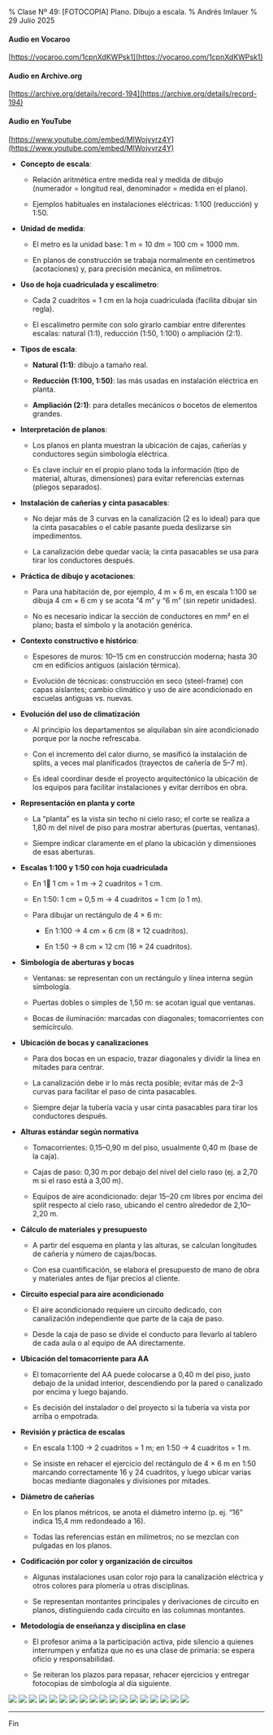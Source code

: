 % Clase Nº 49: [FOTOCOPIA] Plano. Dibujo a escala.
% Andrés Imlauer
% 29 Julio 2025

#### Audio en Vocaroo

[https://vocaroo.com/1cpnXdKWPsk1](https://vocaroo.com/1cpnXdKWPsk1)

#### Audio en Archive.org

[https://archive.org/details/record-194](https://archive.org/details/record-194)

#### Audio en YouTube

[https://www.youtube.com/embed/MlWojvyrz4Y](https://www.youtube.com/embed/MlWojvyrz4Y)


* **Concepto de escala**:

  * Relación aritmética entre medida real y medida de dibujo (numerador \= longitud real, denominador \= medida en el plano).

  * Ejemplos habituales en instalaciones eléctricas: 1:100 (reducción) y 1:50.

* **Unidad de medida**:

  * El metro es la unidad base: 1 m \= 10 dm \= 100 cm \= 1000 mm.

  * En planos de construcción se trabaja normalmente en centímetros (acotaciones) y, para precisión mecánica, en milímetros.

* **Uso de hoja cuadriculada y escalímetro**:

  * Cada 2 cuadritos \= 1 cm en la hoja cuadriculada (facilita dibujar sin regla).

  * El escalímetro permite con solo girarlo cambiar entre diferentes escalas: natural (1:1), reducción (1:50, 1:100) o ampliación (2:1).

* **Tipos de escala**:

  * **Natural (1:1)**: dibujo a tamaño real.

  * **Reducción (1:100, 1:50)**: las más usadas en instalación eléctrica en planta.

  * **Ampliación (2:1)**: para detalles mecánicos o bocetos de elementos grandes.

* **Interpretación de planos**:

  * Los planos en planta muestran la ubicación de cajas, cañerías y conductores según simbología eléctrica.

  * Es clave incluir en el propio plano toda la información (tipo de material, alturas, dimensiones) para evitar referencias externas (pliegos separados).

* **Instalación de cañerías y cinta pasacables**:

  * No dejar más de 3 curvas en la canalización (2 es lo ideal) para que la cinta pasacables o el cable pasante pueda deslizarse sin impedimentos.

  * La canalización debe quedar vacía; la cinta pasacables se usa para tirar los conductores después.

* **Práctica de dibujo y acotaciones**:

  * Para una habitación de, por ejemplo, 4 m × 6 m, en escala 1:100 se dibuja 4 cm × 6 cm y se acota “4 m” y “6 m” (sin repetir unidades).

  * No es necesario indicar la sección de conductores en mm² en el plano; basta el símbolo y la anotación genérica.

* **Contexto constructivo e histórico**:

  * Espesores de muros: 10–15 cm en construcción moderna; hasta 30 cm en edificios antiguos (aislación térmica).

  * Evolución de técnicas: construcción en seco (steel-frame) con capas aislantes; cambio climático y uso de aire acondicionado en escuelas antiguas vs. nuevas.

* **Evolución del uso de climatización**

  * Al principio los departamentos se alquilaban sin aire acondicionado porque por la noche refrescaba.

  * Con el incremento del calor diurno, se masificó la instalación de splits, a veces mal planificados (trayectos de cañería de 5–7 m).

  * Es ideal coordinar desde el proyecto arquitectónico la ubicación de los equipos para facilitar instalaciones y evitar derribos en obra.

* **Representación en planta y corte**

  * La “planta” es la vista sin techo ni cielo raso; el corte se realiza a 1,80 m del nivel de piso para mostrar aberturas (puertas, ventanas).

  * Siempre indicar claramente en el plano la ubicación y dimensiones de esas aberturas.

* **Escalas 1:100 y 1:50 con hoja cuadriculada**

  * En 1:100: 1 cm \= 1 m → 2 cuadritos \= 1 cm.

  * En 1:50: 1 cm \= 0,5 m → 4 cuadritos \= 1 cm (o 1 m).

  * Para dibujar un rectángulo de 4 × 6 m:

    * En 1:100 → 4 cm × 6 cm (8 × 12 cuadritos).

    * En 1:50 → 8 cm × 12 cm (16 × 24 cuadritos).

* **Simbología de aberturas y bocas**

  * Ventanas: se representan con un rectángulo y línea interna según simbología.

  * Puertas dobles o simples de 1,50 m: se acotan igual que ventanas.

  * Bocas de iluminación: marcadas con diagonales; tomacorrientes con semicírculo.

* **Ubicación de bocas y canalizaciones**

  * Para dos bocas en un espacio, trazar diagonales y dividir la línea en mitades para centrar.

  * La canalización debe ir lo más recta posible; evitar más de 2–3 curvas para facilitar el paso de cinta pasacables.

  * Siempre dejar la tubería vacía y usar cinta pasacables para tirar los conductores después.

* **Alturas estándar según normativa**

  * Tomacorrientes: 0,15–0,90 m del piso, usualmente 0,40 m (base de la caja).

  * Cajas de paso: 0,30 m por debajo del nivel del cielo raso (ej. a 2,70 m si el raso está a 3,00 m).

  * Equipos de aire acondicionado: dejar 15–20 cm libres por encima del split respecto al cielo raso, ubicando el centro alrededor de 2,10–2,20 m.

* **Cálculo de materiales y presupuesto**

  * A partir del esquema en planta y las alturas, se calculan longitudes de cañería y número de cajas/bocas.

  * Con esa cuantificación, se elabora el presupuesto de mano de obra y materiales antes de fijar precios al cliente.

* **Circuito especial para aire acondicionado**

  * El aire acondicionado requiere un circuito dedicado, con canalización independiente que parte de la caja de paso.

  * Desde la caja de paso se divide el conducto para llevarlo al tablero de cada aula o al equipo de AA directamente.

* **Ubicación del tomacorriente para AA**

  * El tomacorriente del AA puede colocarse a 0,40 m del piso, justo debajo de la unidad interior, descendiendo por la pared o canalizado por encima y luego bajando.

  * Es decisión del instalador o del proyecto si la tubería va vista por arriba o empotrada.

* **Revisión y práctica de escalas**

  * En escala 1:100 → 2 cuadritos \= 1 m; en 1:50 → 4 cuadritos \= 1 m.

  * Se insiste en rehacer el ejercicio del rectángulo de 4 × 6 m en 1:50 marcando correctamente 16 y 24 cuadritos, y luego ubicar varias bocas mediante diagonales y divisiones por mitades.

* **Diámetro de cañerías**

  * En los planos métricos, se anota el diámetro interno (p. ej. “16” indica 15,4 mm redondeado a 16).

  * Todas las referencias están en milímetros; no se mezclan con pulgadas en los planos.

* **Codificación por color y organización de circuitos**

  * Algunas instalaciones usan color rojo para la canalización eléctrica y otros colores para plomería u otras disciplinas.

  * Se representan montantes principales y derivaciones de circuito en planos, distinguiendo cada circuito en las columnas montantes.

* **Metodología de enseñanza y disciplina en clase**

  * El profesor anima a la participación activa, pide silencio a quienes interrumpen y enfatiza que no es una clase de primaria: se espera oficio y responsabilidad.

  * Se reiteran los plazos para repasar, rehacer ejercicios y entregar fotocopias de simbología al día siguiente.


![](https://blogger.googleusercontent.com/img/b/R29vZ2xl/AVvXsEhoShuB3Y8EcKNpIsxVJJO-k4DnJM8I2CuNcRTmLcTs4FskZUdOF__imBcShmB4UAljxEa_exmaq2ehBczbhyphenhyphenc7dzjQh2TAdB4Uf9A07vMfvmz-qky0jqZjY6wTku-FGhvyDkvPSWucqoFBcWwLc-Ne7-LznXN7z1GmxM4oyIRJ3dTVl1Ec8ETMoLj91bE/s4160/IMG_20250729_190746665.jpg)
![](https://blogger.googleusercontent.com/img/b/R29vZ2xl/AVvXsEhxQBrhtDu0Uk_y3HWqzm-BYtXK44QBkwDcxDqCVxH9HtfZBd27d_U1dbXsnTT7YO8AOpzDKcelnpNLx98bDFKUOLErHpcO7H-EYkusiDlDPCO_ws6ZmZHsFnelJoNCDirOGFCUkioPBsHQtbS0IMO8FM2Oy9HJwFvJ7Nv45C_FUMnu0rNErfV3PHoiNHs/s4160/IMG_20250729_190758060.jpg)
![](https://blogger.googleusercontent.com/img/b/R29vZ2xl/AVvXsEhmfD8JqobuG2SM7auIMGA-CS2k7OtbxDubT28v06qgiDdgp9AHpm4Ge_YSBGtN7C8cz4kpUvSgKQhWYb-SyqBTD0OGRntsmzwY68KuDDsgfzIHMWKM5iNOGJbx2eJwElwIju457n-OWQdmjRhnIrnnYfrZRI-iNyxxKuWlPxQsdkCrubCeua8VwjJdcqQ/s4160/IMG_20250729_190803303.jpg)
![](https://blogger.googleusercontent.com/img/b/R29vZ2xl/AVvXsEiu4CNwzED1_dySVfZCj_olhY6nF4uqi0dlbvnVGau4MJBgcO-ME_RfaLoI5vkHkH-OI3NVmnwD0BF7mGGzF1HW6PlP7ZmdDqllMaPKD1jRUJPTVd_PcVeCSkFUr9Ilm72kVeVTv_Psk6ns0f_o-LnOFcc_rllU2JLvKonHKjP3YyyCHMWX1-HzAsTTB3A/s4160/IMG_20250729_190818563.jpg)
![](https://blogger.googleusercontent.com/img/b/R29vZ2xl/AVvXsEjlsZw_9JxbKFsQYYvvrbO_MaS5TsgTcWFa8VUg8S6xWAvOxVq7dW4psXYvPd4aqUk5M0PJM5ILko6rCpXySBUM2jX1TYAHEBS8IgWqoKUcbrVS-yZXo7s3no73JRTuZMx36NkXjIBNFC93txqL6i9Mm5wISbY7Czo4-unh3MzfQFsYqCF0ZqBtyQPBSOQ/s4160/IMG_20250729_190822738.jpg)
![](https://blogger.googleusercontent.com/img/b/R29vZ2xl/AVvXsEgNIdmi-QDu1jy3QfNuauZBgw_Liu2YXd52gzZAr8I901k_OHS7qD4AfPDZErt5Z8ue69XqKnaxbp1mNv8RVAAQAwyxrRslQZGkZ19HLR1cT2baX_z1bzB1KU7OuaNR9EAopY4ZSwRkoxBDlKAUdz5lXV-TBc9_TEOs475WAgqlHQH3CIOBHjpT6RyyCnY/s4160/IMG_20250729_190824024.jpg)
![](https://blogger.googleusercontent.com/img/b/R29vZ2xl/AVvXsEgIR8S-U2c1wa32_dRYKT9FA78dPV-5kkdYvnFgEJqHFeiwhMtUYzxKIfBOAB-cLNKCSwgx0edOIOoYubKpM1-GAWd9Bw65GhSIBBqfyPK9B-1D8jnuATauXyv4PSPSH5TaBUwcdDQoXGs3bIQGaPbLK7PHvz9K2RxwFMMc6_ill-GWmtsAmvSpNUfPIsY/s4160/IMG_20250729_190830112.jpg)
![](https://blogger.googleusercontent.com/img/b/R29vZ2xl/AVvXsEjyh1zhAvxjkIwp95-caw1XtJfxvr_xVTajdXgrFGEW3yqtFK3S74v0wK8pZNNCYL7WBQ_uGtFn3PraOe-piIL_ZOuleaIqEevuBSYLXhzTztB0hpXK3hauFgl1EMwgYpE0ovg5HEjL5zpnJu2ziBiDEcZoPi0-Go9eCi_HqjWd7y3cb0NUhNespYC1Oig/s4160/IMG_20250729_190857203.jpg)
![](https://blogger.googleusercontent.com/img/b/R29vZ2xl/AVvXsEgxiDTSAZfXeTN-T4yEObTJWveNlUjfhi2i-zkeshncU9rL3SSSmyDJC4ZLLnJDl0D0VY8XTs4Pg0-dmB8ibqV-h1nWFWyuKr_ZZVfHrWQ5B_13hZ-2zfMlMvSUkiD-Srr2t1vJ4ZPhpZaSUuz_NC4wWq_vgcwlK5gA2qzkON1x2WM569l0JuynpDEQf34/s4160/IMG_20250729_190859396.jpg)
![](https://blogger.googleusercontent.com/img/b/R29vZ2xl/AVvXsEhx_S6Ld41NNgI6EiVUS1hwLBLOTZURRVIDPInO9_fYhD9T4Z42flrySeMrECjEJdKbF07vtwaAtUdUa5cs7yuIGeRYJSfS0PGhV6XIQYOeNQzIptKgcIHns322cPZVvgdpZDto9h7c7E4dSnTNM_d93UaYN9CD0o95E98F44BI41Ocvtqc5ONGxHcEIe4/s4160/IMG_20250729_190903967.jpg)
![](https://blogger.googleusercontent.com/img/b/R29vZ2xl/AVvXsEhUKAn2wQluTwDC2rTtf8Ekf3BJUa7_rmPvpTprJNBaUz7-wDcvMhNNJCX05yONeyvgvAjQIPJ65K6TcZIdomTw7AJDEro0Za-ZAI7yJlMbi6p3vFCDhsTvwQo7n6BK4ojHYjykT9jbtwm6jbhldSs_RshhCQunH85tOVyzQq0nWwhgkWuF2A5H0yQ8bpk/s4160/IMG_20250729_190912951.jpg)
![](https://blogger.googleusercontent.com/img/b/R29vZ2xl/AVvXsEg98oxNl_3i7FGKxbbfqCB9Gpl46Ia-Khw2noV4fn0LR2IiBH25l-Iz51sVg6MRX_gwfskmbWaAg3L5WI4J4w8OSR9WOwyoubvwrriR4elCnMTtiSCZzGS8VxLh3zqCVrDYSJMSaEMtVjbUzDZopL14dCk7hOIkcWk62_IyOS0TgH772fBsoxdCMCD_JzI/s4160/IMG_20250729_190918183.jpg)
![](https://blogger.googleusercontent.com/img/b/R29vZ2xl/AVvXsEjt0EHsVFJH3jRpbuhh4AwUn2OzAVgled0S-0tUvCKw2R3wdvEbdz5KV2Q0vF-p4Vz0bC99ggtQNysCAtcWqrcUPyn8szaIRctpFRR-EFoSkE-ao1HEpbN7C-X7vA-zKoW5fqyUXvsn7NzjEt0WCMhbFQP3jsvsqvxq43xbYluUSxJdRLaCpzPeRHlsVgM/s4160/IMG_20250729_191144129.jpg)
![](https://blogger.googleusercontent.com/img/b/R29vZ2xl/AVvXsEgWpKhds_XAN5DkHzc0AcuUPSikWihPPK4dhFTo4QIiT3yTswQGevhIHbNU-f8gaHmftJNjqCxr3kz1fG8yjH9-SzId4lhphDNp0WZ-IB2sP53YJG5EkoB8Fa_eQRjTgTQx1PziESQF0Z3qpCsKt3FlBxxuJEObYHfQUKAezWOa9ImsGyN0nAOya8S0oyI/s4160/IMG_20250729_191155873.jpg)
![](https://blogger.googleusercontent.com/img/b/R29vZ2xl/AVvXsEhcAgwxDez7gD2ciWS_9ieh1f2YQ1DpKsTzRIraXOLJ9akMIbbGfLbjPUITs6v0UdkiTshEVt_rJboBNaHTGJTxhKILUk1xOrSQk15akEzdzhHURDixRUH_tDBp187dbAYkTeB_r0rYnD9EtacjpSax9kl7bzmhwt8veqGmpeyNoWxAXOodM8OKcclHmBM/s4160/IMG_20250729_194110013.jpg)
![](https://blogger.googleusercontent.com/img/b/R29vZ2xl/AVvXsEhKBghj0S1C5I3A4SNpfAnpodDc-UlHRtBDqlOrD0uGvUFIc1PWNjlrsLfQF38F-mWT-7RH933ce2UKNW_xIezQ2_4byZjacz4bufg7alxo1W8fIBkzSqAoQK4ubon-y9baTTfskhwlGge5gIhD6mCvNGn7E_QOpwOGcPmJnW9AMPvtMGYzFXYhg6qtR9E/s4160/IMG_20250729_194113124.jpg)
![](https://blogger.googleusercontent.com/img/b/R29vZ2xl/AVvXsEiQ9KpuWBI4aANCN7tPrZI1_LGNvI-425GFShXm56NdpN2J1LZw6NRmLkcKy0t9yPBnLqTJ4ELF-SEacgb_UWavv1XAPhrjHBv83zUCettlTV2I1N2Y6wQngvRQz_UYm4zD_SuMRo8EdCYqpgdSBUYC9fck65Ulfl5uqxG5ENSxnM4Sziy4yFx9QRTvx-0/s4160/IMG_20250729_194116280.jpg)
![](https://blogger.googleusercontent.com/img/b/R29vZ2xl/AVvXsEiQK8qgmpDDVpwz9i73o1dGBWlm5CA3tN8TJ4SobMwG2VbyQG93Cr054A7sS2uIX4KjVo89X2uP2C1gw6I4zE19aBrp-m-xJeO7NGq-tc1RRcv-fZoebf_nz8GhLRu4nLImCdTeX2JxGRunvgJhiUOSXFDzOhDzmxmenTn_-0pIfkUfN4Gbc90sZ_xZEJ0/s4160/IMG_20250729_202453950.jpg)

---

Fin
